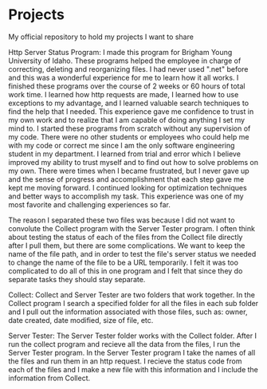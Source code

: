 # Projects
My official repository to hold my projects I want to share

Http Server Status Program:
I made this program for Brigham Young University of Idaho. These programs helped the employee in charge of correcting, deleting and reorganizing files. I had never used ".net" before and this was a wonderful experience for me to learn how it all works. I finished these programs over the course of 2 weeks or 60 hours of total work time. I learned how http requests are made, I learned how to use exceptions to my advantage, and I learned valuable search techniques to find the help that I needed. This experience gave me confidence to trust in my own work and to realize that I am capable of doing anything I set my mind to. I started these programs from scratch without any supervision of my code. There were no other students or employees who could help me with my code or correct me since I am the only software engineering student in my department. I learned from trial and error which I believe improved my ability to trust myself and to find out how to solve problems on my own. There were times when I became frustrated, but I never gave up and the sense of progress and accomplishment that each step gave me kept me moving forward. I continued looking for optimization techniques and better ways to accomplish my task. This experience was one of my most favorite and challenging experiences so far.


The reason I separated these two files was because I did not want to convolute the Collect program with the Server Tester program. I often think about testing the status of each of the files from the Collect file directly after I pull them, but there are some complications. We want to keep the name of the file path, and in order to test the file's server status we needed to change the name of the file to be a URL temporarily. I felt it was too complicated to do all of this in one program and I felt that since they do separate tasks they should stay separate.

Collect:
Collect and Server Tester are two folders that work together. In the Collect program I search a specified folder for all the files in each sub folder and I pull out the information associated with those files, such as: owner, date created, date modified, size of file, etc.

Server Tester:
The Server Tester folder works with the Collect folder. After I run the collect program and recieve all the data from the files, I run the Server Tester program. In the Server Tester program I take the names of all the files and run them in an http request. I recieve the status code from each of the files and I make a new file with this information and I include the information from Collect.
